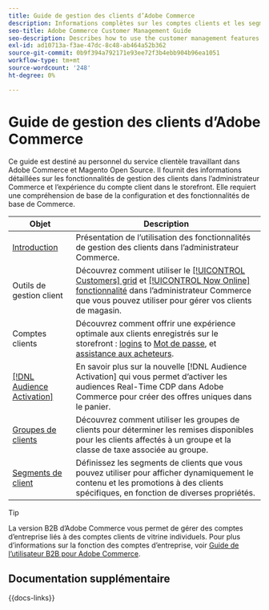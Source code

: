 ```yaml
---
title: Guide de gestion des clients d’Adobe Commerce
description: Informations complètes sur les comptes clients et les segments pour les administrateurs Adobe Commerce et Magento Open Source, y compris la configuration.
seo-title: Adobe Commerce Customer Management Guide
seo-description: Describes how to use the customer management features in Adobe Commerce or Magento Open Source.
exl-id: ad10713a-f3ae-47dc-8c48-ab464a52b362
source-git-commit: 0b9f394a792171e93ee72f3b4ebb904b96ea1051
workflow-type: tm+mt
source-wordcount: '248'
ht-degree: 0%

---
```



# Guide de gestion des clients d’Adobe Commerce

Ce guide est destiné au personnel du service clientèle travaillant dans Adobe Commerce et Magento Open Source. Il fournit des informations détaillées sur les fonctionnalités de gestion des clients dans l’administrateur Commerce et l’expérience du compte client dans le storefront. Elle requiert une compréhension de base de la configuration et des fonctionnalités de base de Commerce.

| Objet | Description |
| ------- | ----------- |
| [Introduction](customers-introduction.md) | Présentation de l’utilisation des fonctionnalités de gestion des clients dans l’administrateur Commerce. |
| Outils de gestion client | Découvrez comment utiliser le [[!UICONTROL Customers] grid](customers-all.md) et [[!UICONTROL Now Online] fonctionnalité](now-online.md) dans l’administrateur Commerce que vous pouvez utiliser pour gérer vos clients de magasin. |
| Comptes clients | Découvrez comment offrir une expérience optimale aux clients enregistrés sur le storefront : [logins](login-landing-page.md) to [Mot de passe](password-reset.md), et [assistance aux acheteurs](login-as-customer.md). |
| [[!DNL Audience Activation]](audience-activation.md) | En savoir plus sur la nouvelle [!DNL Audience Activation] qui vous permet d’activer les audiences Real-Time CDP dans Adobe Commerce pour créer des offres uniques dans le panier. |
| [Groupes de clients](customer-groups.md) | Découvrez comment utiliser les groupes de clients pour déterminer les remises disponibles pour les clients affectés à un groupe et la classe de taxe associée au groupe. |
| [Segments de client](customer-segments.md) | Définissez les segments de clients que vous pouvez utiliser pour afficher dynamiquement le contenu et les promotions à des clients spécifiques, en fonction de diverses propriétés. |

>[!TIP]
>
>La version B2B d’Adobe Commerce vous permet de gérer des comptes d’entreprise liés à des comptes clients de vitrine individuels. Pour plus d’informations sur la fonction des comptes d’entreprise, voir [Guide de l’utilisateur B2B pour Adobe Commerce](../b2b/account-companies.md).

## Documentation supplémentaire

{{docs-links}}
